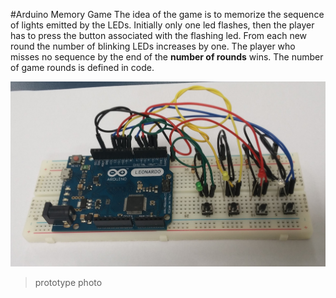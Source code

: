 #Arduino Memory Game
The idea of ​​the game is to memorize the sequence of lights emitted by the LEDs.
Initially only one led flashes, then the player has to press the button associated with the flashing led.
From each new round the number of blinking LEDs increases by one.
The player who misses no sequence by the end of the **number of rounds** wins.
The number of game rounds is defined in code.





![](https://github.com/pedrohenriquecordeiro/Arduino-Memory-Game/blob/master/photo/photo.jpg)

> prototype photo